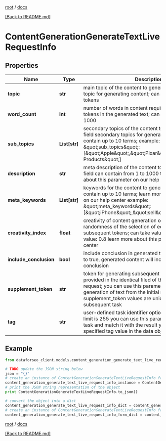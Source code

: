 [root](./../ "root") / [docs](./ "docs")

[[Back to README.md]](./../README.md "[Back to README.md]")

# ContentGenerationGenerateTextLiveRequestInfo

## Properties

Name | Type | Description | Notes
------------ | ------------- | ------------- | -------------
**topic** | **str** | main topic of the content to generate required field main topic for generating content; can contain from 1 to 50 tokens | [optional]
**word_count** | **int** | number of words in content required field the number of tokens in the generated text; can take values from 1 to 1000 | [optional]
**sub_topics** | **List[str]** | secondary topics of the content to generate optional field secondary topics for generating content; can contain up to 10 terms; example: \&quot;sub_topics\&quot;: [\&quot;Apple\&quot;,\&quot;Pixar\&quot;,\&quot;Amazing Products\&quot;] | [optional]
**description** | **str** | meta description of the content to generate optional field can contain from 1 to 1000 tokens learn more about this parameter on our help center | [optional]
**meta_keywords** | **List[str]** | keywords for the content to generate optional field can contain up to 10 terms; learn more about this parameter on our help center example: \&quot;meta_keywords\&quot;: [\&quot;iPhone\&quot;,\&quot;sell\&quot;,\&quot;CEO\&quot;] | [optional]
**creativity_index** | **float** | creativity of content generation optional field the randomness of the selection of equally probable subsequent tokens; can take values from 0 to 1 default value: 0.8 learn more about this parameter on our help center | [optional]
**include_conclusion** | **bool** | include conclusion in generated text optional field if set to true, generated content will include a logical conclusion | [optional]
**supplement_token** | **str** | token for generating subsequent results optional field provided in the identical filed of the response to each request; you can use this parameter to continue the generation of text from the initial response supplement_token values are unique for each subsequent task | [optional]
**tag** | **str** | user-defined task identifier optional field the character limit is 255 you can use this parameter to identify the task and match it with the result you will find the specified tag value in the data object of the response | [optional]

## Example

```python
from dataforseo_client.models.content_generation_generate_text_live_request_info import ContentGenerationGenerateTextLiveRequestInfo

# TODO update the JSON string below
json = "{}"
# create an instance of ContentGenerationGenerateTextLiveRequestInfo from a JSON string
content_generation_generate_text_live_request_info_instance = ContentGenerationGenerateTextLiveRequestInfo.from_json(json)
# print the JSON string representation of the object
print ContentGenerationGenerateTextLiveRequestInfo.to_json()

# convert the object into a dict
content_generation_generate_text_live_request_info_dict = content_generation_generate_text_live_request_info_instance.to_dict()
# create an instance of ContentGenerationGenerateTextLiveRequestInfo from a dict
content_generation_generate_text_live_request_info_form_dict = content_generation_generate_text_live_request_info.from_dict(content_generation_generate_text_live_request_info_dict)
```

  

[root](./../ "root") / [docs](./ "docs")

[[Back to README.md]](./../README.md "[Back to README.md]")